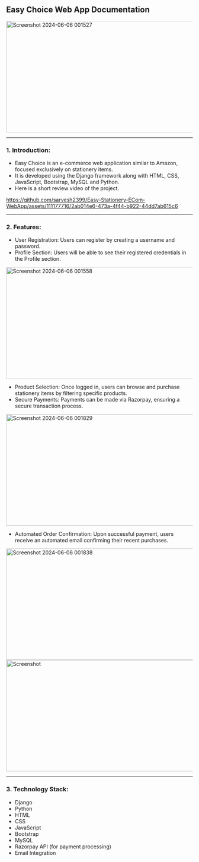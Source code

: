 ## Easy Choice Web App Documentation


<img src="https://github.com/sarvesh2399/Easy-Stationery-ECom-WebApp/assets/111177716/6d3d0007-5750-4508-a94b-6ac14e5468b3" alt="Screenshot 2024-06-06 001527" width="600" height="300">


-----

### 1. Introduction:

+ Easy Choice is an e-commerce web application similar to Amazon, focused exclusively on stationery items.
+ It is developed using the Django framework along with HTML, CSS, JavaScript, Bootstrap, MySQL and Python.
+ Here is a short review video of the project.

https://github.com/sarvesh2399/Easy-Stationery-ECom-WebApp/assets/111177716/2ab014e6-473a-4f44-b922-44dd7ab615c6



-----

### 2. Features:

+ User Registration: Users can register by creating a username and password.
+ Profile Section: Users will be able to see their registered credentials in the Profile section.

<img src="https://github.com/sarvesh2399/Easy-Stationery-ECom-WebApp/assets/111177716/ce5d83eb-0bd5-4468-ae58-8f60ca38187c" alt="Screenshot 2024-06-06 001558" width="600" height="300">

+ Product Selection: Once logged in, users can browse and purchase stationery items by filtering specific products.
+ Secure Payments: Payments can be made via Razorpay, ensuring a secure transaction process.

<img src="https://github.com/sarvesh2399/Easy-Stationery-ECom-WebApp/assets/111177716/70f0e3a2-d9b8-4468-97a9-0dd377d6ee66" alt="Screenshot 2024-06-06 001829" width="600" height="300">
  
+ Automated Order Confirmation: Upon successful payment, users receive an automated email confirming their recent purchases.

<img src="https://github.com/sarvesh2399/Easy-Stationery-ECom-WebApp/assets/111177716/5fbde7b8-021c-45ee-b320-924313a2d6c6" alt="Screenshot 2024-06-06 001838" width="600" height="300">

<img src="https://github.com/sarvesh2399/Easy-Stationery-ECom-WebApp/assets/111177716/465c50f3-4edf-4d1f-a516-84f0c933288d" alt="Screenshot" width="600" height="300">



-----

### 3. Technology Stack:

+ Django
+ Python
+ HTML
+ CSS
+ JavaScript
+ Bootstrap
+ MySQL
+ Razorpay API (for payment processing)
+ Email Integration


